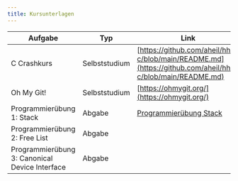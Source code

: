 ```yaml
---
title: Kursunterlagen
---
```


| Aufgabe | Typ | Link | 
| --- | --- | --- |
| C Crashkurs | Selbststudium | [https://github.com/aheil/hhn-c/blob/main/README.md](https://github.com/aheil/hhn-c/blob/main/README.md) | 
| Oh My Git! | Selbststudium | [https://ohmygit.org/](https://ohmygit.org/) | 
| Programmierübung 1: Stack | Abgabe | [Programmierübung Stack](https://aheil.de/os/modules/hausaufgaben/stack/) |
| Programmierübung 2: Free List | Abgabe | |
| Programmierübung 3: Canonical Device Interface | Abgabe | | 